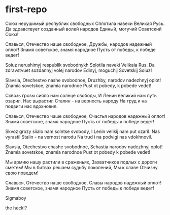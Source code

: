 # first-repo

Союз нерушимый республик свободных
Сплотила навеки Великая Русь.
Да здравствует созданный волей народов
Единый, могучий Советский Союз!

Славься, Отечество наше свободное,
Дружбы, народов надежный оплот!
Знамя советское, знамя народное
Пусть от победы, к победе ведет!

Soiuz nerushimyj respublik svobodnykh
Splotila naveki Velikaia Rus.
Da zdravstvuet sozdannyj volej narodov
Edinyj, moguchij Sovetskij Soiuz!

Slavsia, Otechestvo nashe svobodnoe,
Druzhby, narodov nadezhnyj oplot!
Znamia sovetskoe, znamia narodnoe
Pust ot pobedy, k pobede vedet!

 

 

Сквозь грозы сияло нам солнце свободы,
И Ленин великий нам путь озарил.
Нас вырастил Сталин - на верность народу
На труд и на подвиги нас вдохновил.

Славься, Отечество чаше свободное,
Счастья народов надежный оплот!
Знамя советское, знамя народное
Пусть от победы к победе ведет!

Skvoz grozy siialo nam solntse svobody,
I Lenin velikij nam put ozaril.
Nas vyrastil Stalin - na vernost narodu
Na trud i na podvigi nas vdokhnovil.

Slavsia, Otechestvo chashe svobodnoe,
Schastia narodov nadezhnyj oplot!
Znamia sovetskoe, znamia narodnoe
Pust ot pobedy k pobede vedet!



Мы армию нашу растили в сраженьях, 
Захватчиков подлых с дороги сметем! 
Мы в битвах решаем судьбу поколений, 
Мы к славе Отчизну свою поведем! 

Славься, Отечество наше свободное, 
Славы народов надежный оплот! 
Знамя советское, знамя народное 
Пусть от победы к победе ведет!


Sigmaboy

the heck!?
